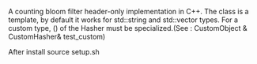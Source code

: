 A counting bloom filter header-only implementation in C++. The class is
a template, by default it works for std::string and 
std::vector <int>  types. For a custom type, () of the Hasher 
must be specialized.(See : CustomObject & CustomHasher& test_custom) 

After install source setup.sh
